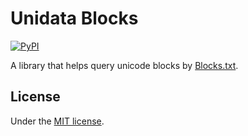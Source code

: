 # Unidata Blocks

[![PyPI](https://img.shields.io/pypi/v/unidata-blocks)](https://pypi.org/project/unidata-blocks/)

A library that helps query unicode blocks by [Blocks.txt](https://www.unicode.org/Public/UNIDATA/Blocks.txt).

## License

Under the [MIT license](LICENSE).
